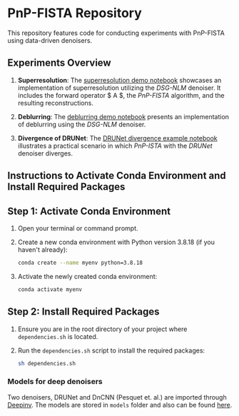 
# PnP-FISTA Repository

This repository features code for conducting experiments with PnP-FISTA using data-driven denoisers.

## Experiments Overview

1. **Superresolution**: The [superresolution demo notebook](https://github.com/arghyasinha/PnP-FISTA/blob/main/superresolution_demo.ipynb) showcases an implementation of superresolution utilizing the *DSG-NLM* denoiser. It includes the forward operator $ A $, the *PnP-FISTA* algorithm, and the resulting reconstructions.

2. **Deblurring**: The [deblurring demo notebook](https://github.com/arghyasinha/PnP-FISTA/blob/main/deblurring_demo.ipynb) presents an implementation of deblurring using the *DSG-NLM* denoiser.

3. **Divergence of DRUNet**: The [DRUNet divergence example notebook](https://github.com/arghyasinha/PnP-FISTA/blob/main/drunet_divergence_example.ipynb) illustrates a practical scenario in which *PnP-ISTA* with the *DRUNet* denoiser diverges.



## Instructions to Activate Conda Environment and Install Required Packages

## Step 1: Activate Conda Environment

1. Open your terminal or command prompt.

2. Create a new conda environment with Python version 3.8.18 (if you haven't already):

    ```sh
    conda create --name myenv python=3.8.18
    ```

3. Activate the newly created conda environment:

    ```sh
    conda activate myenv
    ```

## Step 2: Install Required Packages

1. Ensure you are in the root directory of your project where `dependencies.sh` is located.

2. Run the `dependencies.sh` script to install the required packages:

    ```sh
    sh dependencies.sh
    ```



### Models for deep denoisers
Two denoisers, DRUNet and DnCNN (Pesquet et. al.) are imported through [Deepinv](https://deepinv.github.io/deepinv/). The models are stored in `models` folder and also can be found [here](https://deepinv.github.io/deepinv/deepinv.denoisers.html).